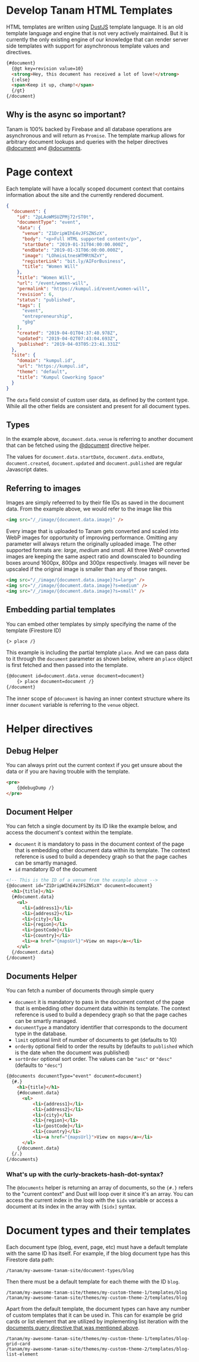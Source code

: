 # Develop Tanam HTML Templates
HTML templates are written using [DustJS](http://www.dustjs.com/) template language.
It is an old template language and engine that is not very actively maintained.
But it is currently the only existing engine of our knowledge that can render server
side templates with support for asynchronous template values and directives.


```html
{#document}
  {@gt key=revision value=10}
  <strong>Hey, this document has received a lot of love!</strong>
  {:else}
  <span>Keep it up, champ!</span>
  {/gt}
{/document}
```

## Why is the async so important?
Tanam is 100% backed by Firebase and all database operations are asynchronous and will
return as `Promise`. The template markup allows for arbitrary document lookups and queries
with the helper directives [@document](#document-helper) and [@documents](#documents-helper).


# Page context
Each template will have a locally scoped document context that contains information
about the site and the currently rendered document.

```json
{
  "document": {
    "id": "2pLAoWMSUZPMj72rST0t",
    "documentType": "event",
    "data": {
      "venue": "Z1DripWIhE4vJFSZNSzX",
      "body": "<p>Full HTML supported content</p>",
      "startDate": "2019-01-31T04:00:00.000Z",
      "endDate": "2019-01-31T06:00:00.000Z",
      "image": "LOhmisLtnesWTMRtNZxY",
      "registerLink": "bit.ly/AIForBusiness",
      "title": "Women Will"
    },
    "title": "Women Will",
    "url": "/event/women-will",
    "permalink": "https://kumpul.id/event/women-will",
    "revision": 6,
    "status": "published",
    "tags": [
      "event",
      "entrepreneurship",
      "gbg"
    ],
    "created": "2019-04-01T04:37:40.978Z",
    "updated": "2019-04-02T07:43:04.693Z",
    "published": "2019-04-03T05:23:41.331Z"
  },
  "site": {
    "domain": "kumpul.id",
    "url": "https://kumpul.id",
    "theme": "default",
    "title": "Kumpul Coworking Space"
  }
}
```

The `data` field consist of custom user data, as defined by the content type. While all the other
fields are consistent and present for all document types.

## Types
In the example above, `document.data.venue` is referring to another document that can be fetched
using the [@document](#document-helper) directive helper.

The values for `document.data.startDate`, `document.data.endDate`, `document.created`, `document.updated` and `document.published` are regular Javascript dates.

## Referring to images
Images are simply refeerred to by their file IDs as saved in the document data. From the example
above, we would refer to the image like this

```html
<img src="/_/image/{document.data.image}" />
```

Every image that is uploaded to Tanam gets converted and scaled into WebP images for opportunity
of improving performance. Omitting any parameter will always return the originally uploaded image.
The other supported formats are: *large*, *medium* and *small*. All three WebP converted images
are keeping the same aspect ratio and downscaled to bounding boxes around 1600px, 800px and 300px
respectively. Images will never be upscaled if the original image is smaller than any of those
ranges.

```html
<img src="/_/image/{document.data.image}?s=large" />
<img src="/_/image/{document.data.image}?s=medium" />
<img src="/_/image/{document.data.image}?s=small" />
```

## Embedding partial templates
You can embed other templates by simply specifying the name of the template (Firestore ID)

```html
{> place /}
```

This example is including the partial template `place`. And we can pass data to it through
the `document` parameter as shown below, where an `place` object is first fetched and then
passed into the template.

```html
{@document id=document.data.venue document=document}
    {> place document=document /}
{/document}
```

The inner scope of `@document` is having an inner context structure where its inner `document`
variable is referring to the `venue` object.

# Helper directives

## Debug Helper
You can always print out the current context if you get unsure about the data or if
you are having trouble with the template.

```html
<pre>
    {@debugDump /}
</pre>
```

## Document Helper
You can fetch a single document by its ID like the example below, and access the document's context within the template.

 - `document` it is mandatory to pass in the document context of the page that is embedding other document
  data within its template. The context reference is used to build a dependecy graph so that the page caches
  can be smartly managed.
 - `id` mandatory ID of the document

```html
<!-- This is the ID of a venue from the example above -->
{@document id="Z1DripWIhE4vJFSZNSzX" document=document}
  <h1>{title}</h1>
  {#document.data}
    <ul>
      <li>{address1}</li>
      <li>{address2}</li>
      <li>{city}</li>
      <li>{region}</li>
      <li>{postCode}</li>
      <li>{country}</li>
      <li><a href="{mapsUrl}">View on maps</a></li>
    </ul>
  {/document.data}
{/document}
```


## Documents Helper
You can fetch a number of documents through simple query

 - `document` it is mandatory to pass in the document context of the page that is embedding other document
  data within its template. The context reference is used to build a dependecy graph so that the page caches
  can be smartly managed.
 - `documentType` a mandatory identifier that corresponds to the document type in the database.
 - `limit` optional limit of number of documents to get (defaults to 10)
 - `orderBy` optional field to order the results by (defaults to `published` which is the date when the document was published)
 - `sortOrder` optional sort order. The values can be `"asc"` or `"desc"` (defaults to `"desc"`)

```html
{@documents documentType="event" document=document}
  {#.}
    <h1>{title}</h1>
    {#document.data}
      <ul>
          <li>{address1}</li>
          <li>{address2}</li>
          <li>{city}</li>
          <li>{region}</li>
          <li>{postCode}</li>
          <li>{country}</li>
          <li><a href="{mapsUrl}">View on maps</a></li>
      </ul>
    {/document.data}
  {/.}
{/documents}
```

### What's up with the curly-brackets-hash-dot-syntax?
The `@documents` helper is returning an array of documents, so the `{#.}` refers to the "current context"
and Dust will loop over it since it's an array. You can access the current index in the loop with the
`$idx` variable or access a document at its index in the array with `[$idx]` syntax.

# Document types and their templates
Each document type (blog, event, page, etc) must have a default template with the same ID has itself. For example, if the blog document type has this Firestore data path:

```
/tanam/my-awesome-tanam-site/document-types/blog
```

Then there must be a default template for each theme with the ID `blog`.

```
/tanam/my-awesome-tanam-site/themes/my-custom-theme-1/templates/blog
/tanam/my-awesome-tanam-site/themes/my-custom-theme-2/templates/blog
```

Apart from the default template, the document types can have any number of custom templates that it can be used in. This can for example be grid cards or list element that are utilized by implementing
list iteration with the [documents query directive that was mentioned above](#documents-query).

```
/tanam/my-awesome-tanam-site/themes/my-custom-theme-1/templates/blog-grid-card
/tanam/my-awesome-tanam-site/themes/my-custom-theme-2/templates/blog-list-element
```
